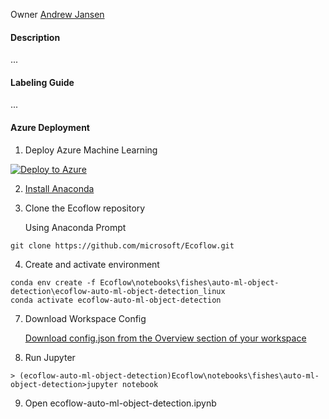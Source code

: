 Owner [Andrew Jansen](mailto:andrew.jansen@awe.gov.au)

#### Description

...

#### Labeling Guide
...

#### Azure Deployment

1. Deploy Azure Machine Learning

[![Deploy to Azure](https://aka.ms/deploytoazurebutton)](https://portal.azure.com/#create/Microsoft.Template/uri/https%3A%2F%2Fraw.githubusercontent.com%2FAzure%2Fazure-quickstart-templates%2Fmaster%2Fquickstarts%2Fmicrosoft.machinelearningservices%2Fmachine-learning-workspace%2Fazuredeploy.json)

2. [Install Anaconda](https://www.anaconda.com/products/distribution)

3. Clone the Ecoflow repository

    Using Anaconda Prompt

```
git clone https://github.com/microsoft/Ecoflow.git
```

4. Create and activate environment

```
conda env create -f Ecoflow\notebooks\fishes\auto-ml-object-detection\ecoflow-auto-ml-object-detection_linux
conda activate ecoflow-auto-ml-object-detection
```

7. Download Workspace Config

    [Download config.json from the Overview section of your workspace](https://docs.microsoft.com/en-us/azure/machine-learning/how-to-configure-environment#workspace)

8. Run Jupyter

```
> (ecoflow-auto-ml-object-detection)Ecoflow\notebooks\fishes\auto-ml-object-detection>jupyter notebook
```

9. Open ecoflow-auto-ml-object-detection.ipynb
